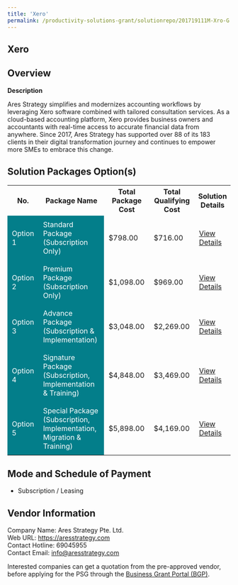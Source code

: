 ```yaml
---
title: 'Xero'
permalink: /productivity-solutions-grant/solutionrepo/201719111M-Xro-G
---
```


## Xero

## Overview

**Description**

Ares Strategy simplifies and modernizes accounting workflows by leveraging Xero software combined with tailored consultation services. As a cloud-based accounting platform, Xero provides business owners and accountants with real-time access to accurate financial data from anywhere. Since 2017, Ares Strategy has supported over 88 of its 183 clients in their digital transformation journey and continues to empower more SMEs to embrace this change.

## Solution Packages Option(s)

<table>
<tr>
<th><b>No.</b></th>
<th><b>Package Name</b></th>
<th><b>Total Package Cost</b></th>
<th><b>Total Qualifying Cost</b></th>
<th><b>Solution Details</b></th>
</tr>
<tr>
<td style='padding: 10px; background-color: #037E8A; color: #FFFFFF;'>Option 1</td>
<td style='padding: 10px; background-color: #037E8A; color: #FFFFFF;'>Standard Package (Subscription Only)</td>
<td style='padding: 10px;'>$798.00</td>
<td style='padding: 10px;'>$716.00</td>
<td style='padding: 10px;'><a href='/images/psg/201719111M_20240097_13032025_Desensitised_Annex3_Part1.pdf' target='_blank'>View Details</a></td>
</tr>
<tr>
<td style='padding: 10px; background-color: #037E8A; color: #FFFFFF;'>Option 2</td>
<td style='padding: 10px; background-color: #037E8A; color: #FFFFFF;'>Premium Package (Subscription Only)</td>
<td style='padding: 10px;'>$1,098.00</td>
<td style='padding: 10px;'>$969.00</td>
<td style='padding: 10px;'><a href='/images/psg/201719111M_20240097_13032025_Desensitised_Annex3_Part2.pdf' target='_blank'>View Details</a></td>
</tr>
<tr>
<td style='padding: 10px; background-color: #037E8A; color: #FFFFFF;'>Option 3</td>
<td style='padding: 10px; background-color: #037E8A; color: #FFFFFF;'>Advance Package (Subscription & Implementation)</td>
<td style='padding: 10px;'>$3,048.00</td>
<td style='padding: 10px;'>$2,269.00</td>
<td style='padding: 10px;'><a href='/images/psg/201719111M_20240097_13032025_Desensitised_Annex3_Part3.pdf' target='_blank'>View Details</a></td>
</tr>
<tr>
<td style='padding: 10px; background-color: #037E8A; color: #FFFFFF;'>Option 4</td>
<td style='padding: 10px; background-color: #037E8A; color: #FFFFFF;'>Signature Package (Subscription, Implementation & Training)</td>
<td style='padding: 10px;'>$4,848.00</td>
<td style='padding: 10px;'>$3,469.00</td>
<td style='padding: 10px;'><a href='/images/psg/201719111M_20240097_13032025_Desensitised_Annex3_Part4.pdf' target='_blank'>View Details</a></td>
</tr>
<tr>
<td style='padding: 10px; background-color: #037E8A; color: #FFFFFF;'>Option 5</td>
<td style='padding: 10px; background-color: #037E8A; color: #FFFFFF;'>Special Package (Subscription, Implementation, Migration & Training)</td>
<td style='padding: 10px;'>$5,898.00</td>
<td style='padding: 10px;'>$4,169.00</td>
<td style='padding: 10px;'><a href='/images/psg/201719111M_20240097_13032025_Desensitised_Annex3_Part5.pdf' target='_blank'>View Details</a></td>
</tr>
</table>

## Mode and Schedule of Payment

 - Subscription / Leasing

## Vendor Information

 Company Name: Ares Strategy Pte. Ltd.<br>Web URL: https://aresstrategy.com <br>Contact Hotline: 69045955 <br>Contact Email: info@aresstrategy.com <br>

Interested companies can get a quotation from the pre-approved vendor, before applying for the PSG through the <a href='https://www.businessgrants.gov.sg/' target='_blank' rel='noopener'>Business Grant Portal (BGP)</a>.

<script src="/jquery/resize-tables.js"></script>
